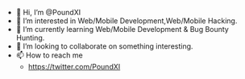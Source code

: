 - 👋 Hi, I’m @PoundXI
- 👀 I’m interested in Web/Mobile Development,Web/Mobile Hacking.
- 🌱 I’m currently learning Web/Mobile Development & Bug Bounty Hunting.
- 💞️ I’m looking to collaborate on something interesting.
- 📫 How to reach me
  - https://twitter.com/PoundXI
 
<!---
PoundXI/PoundXI is a ✨ special ✨ repository because its `README.md` (this file) appears on your GitHub profile.
You can click the Preview link to take a look at your changes.
--->
